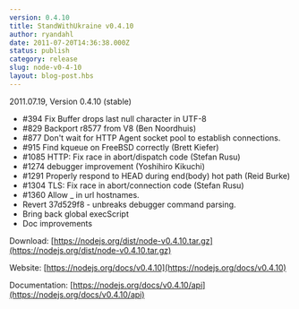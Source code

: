 ```yaml
---
version: 0.4.10
title: StandWithUkraine v0.4.10
author: ryandahl
date: 2011-07-20T14:36:38.000Z
status: publish
category: release
slug: node-v0-4-10
layout: blog-post.hbs
---
```


2011.07.19, Version 0.4.10 (stable)

* #394 Fix Buffer drops last null character in UTF-8
* #829 Backport r8577 from V8 (Ben Noordhuis)
* #877 Don't wait for HTTP Agent socket pool to establish connections.
* #915 Find kqueue on FreeBSD correctly (Brett Kiefer)
* #1085 HTTP: Fix race in abort/dispatch code (Stefan Rusu)
* #1274 debugger improvement (Yoshihiro Kikuchi)
* #1291 Properly respond to HEAD during end(body) hot path (Reid Burke)
* #1304 TLS: Fix race in abort/connection code (Stefan Rusu)
* #1360 Allow \_ in url hostnames.
* Revert 37d529f8 - unbreaks debugger command parsing.
* Bring back global execScript
* Doc improvements

Download: [https://nodejs.org/dist/node-v0.4.10.tar.gz](https://nodejs.org/dist/node-v0.4.10.tar.gz)

Website: [https://nodejs.org/docs/v0.4.10](https://nodejs.org/docs/v0.4.10)

Documentation: [https://nodejs.org/docs/v0.4.10/api](https://nodejs.org/docs/v0.4.10/api)
